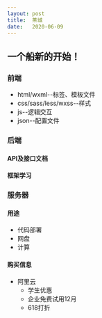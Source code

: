 ```yaml
---
layout: post
title:  茶城
date:   2020-06-09
---
```


**一个船新的开始！**
---

### 前端
- html/wxml--标签、模板文件
- css/sass/less/wxss--样式
- js--逻辑交互
- json--配置文件

### 后端
#### API及接口文档
#### 框架学习

### 服务器
#### 用途
- 代码部署
- 网盘
- 计算

#### 购买信息
- 阿里云
   - 学生优惠
   - 企业免费试用12月
   - 618打折
